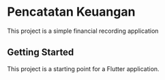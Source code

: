 # Pencatatan Keuangan

This project is a simple financial recording application 

## Getting Started

This project is a starting point for a Flutter application.


